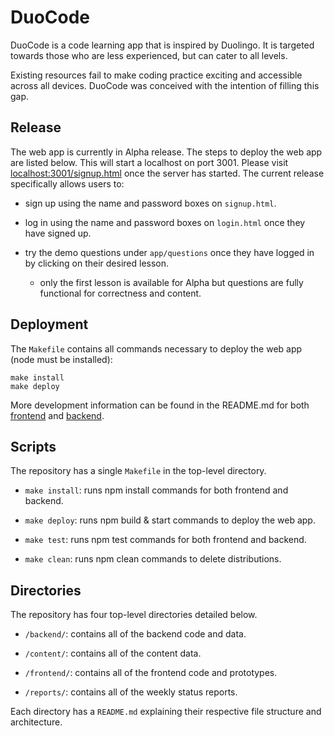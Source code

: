 # DuoCode

DuoCode is a code learning app that is inspired by Duolingo. It is targeted towards those who are less experienced, but can cater to all levels. 

Existing resources fail to make coding practice exciting and accessible across all devices. DuoCode was conceived with the intention of filling this gap. 

## Release

The web app is currently in Alpha release. The steps to deploy the web app are listed below. This will start a localhost on port 3001. Please visit [localhost:3001/signup.html](http://localhost:3001/signup.html) once the server has started. The current release specifically allows users to:

- sign up using the name and password boxes on `signup.html`.

- log in using the name and password boxes on `login.html` once they have signed up.

- try the demo questions under `app/questions` once they have logged in by clicking on their desired lesson.

    - only the first lesson is available for Alpha but questions are fully functional for correctness and content.

## Deployment

The ```Makefile``` contains all commands necessary to deploy the web app (node must be installed):

```shell
make install
make deploy
```

More development information can be found in the README.md for both [frontend](frontend/README.md) and [backend](backend/README.md).

## Scripts

The repository has a single ```Makefile``` in the top-level directory.

- ```make install```: runs npm install commands for both frontend and backend.

- ```make deploy```: runs npm build & start commands to deploy the web app.

- ```make test```: runs npm test commands for both frontend and backend.

- ```make clean```: runs npm clean commands to delete distributions.

## Directories

The repository has four top-level directories detailed below.

- ```/backend/```: contains all of the backend code and data. 

- ```/content/```: contains all of the content data.

- ```/frontend/```: contains all of the frontend code and prototypes.

- ```/reports/```: contains all of the weekly status reports.

Each directory has a ```README.md``` explaining their respective file structure and architecture.
